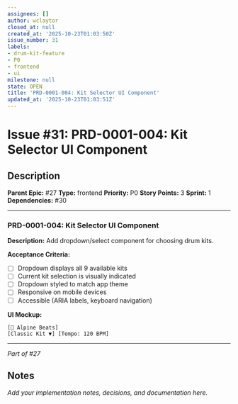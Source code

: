 ```yaml
---
assignees: []
author: wclaytor
closed_at: null
created_at: '2025-10-23T01:03:50Z'
issue_number: 31
labels:
- drum-kit-feature
- P0
- frontend
- ui
milestone: null
state: OPEN
title: 'PRD-0001-004: Kit Selector UI Component'
updated_at: '2025-10-23T01:03:51Z'
---
```


# Issue #31: PRD-0001-004: Kit Selector UI Component

## Description

**Parent Epic:** #27
**Type:** frontend
**Priority:** P0
**Story Points:** 3
**Sprint:** 1
**Dependencies:** #30

---

### PRD-0001-004: Kit Selector UI Component

**Description:**
Add dropdown/select component for choosing drum kits.

**Acceptance Criteria:**
- [ ] Dropdown displays all 9 available kits
- [ ] Current kit selection is visually indicated
- [ ] Dropdown styled to match app theme
- [ ] Responsive on mobile devices
- [ ] Accessible (ARIA labels, keyboard navigation)

**UI Mockup:**
```
[🥁 Alpine Beats]
[Classic Kit ▼] [Tempo: 120 BPM]
```

---
*Part of #27*

## Notes

_Add your implementation notes, decisions, and documentation here._
